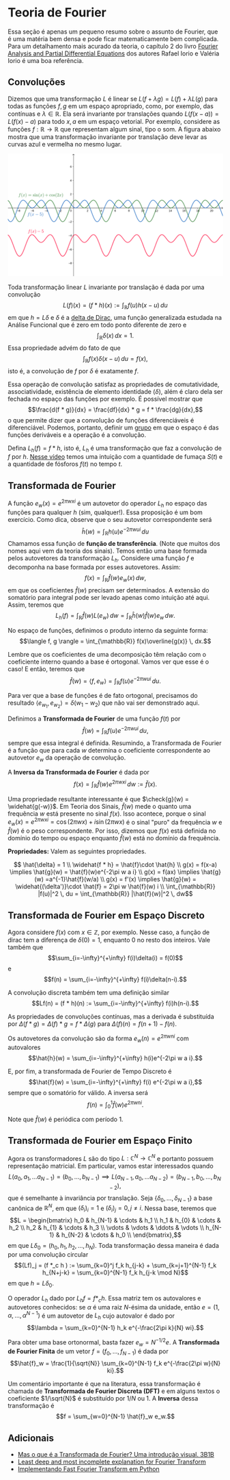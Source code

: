 # Teoria de Fourier

Essa seção é apenas um pequeno resumo sobre o assunto de Fourier, que é uma
matéria bem densa e pode ficar matematicamente bem complicada. Para um
detalhamento mais acurado da teoria, o capítulo 2 do livro [Fourier Analysis and Partial 
Differential Equations](https://www.cambridge.org/core/books/fourier-analysis-and-partial-differential-equations/39312A08B4D4F25F65F39581D229285B)
dos autores Rafael Iorio e Valéria Iorio é uma boa referência. 

## Convoluções 

Dizemos que uma transformação $L$ é linear se $L(f + \lambda g) = L(f) +
\lambda L(g)$ para todas as funções $f,g$ em um espaço apropriado, como, por
exemplo, das contínuas e $\lambda \in \mathbb{R}$. Ela será invariante 
por translações quando $L(f(x-a)) = L(f(x) - a)$ para todo $x,a$ em
um espaço vetorial. Por exemplo, considere as funções $f: \mathbb{R} \to
\mathbb{R}$ que representam algum sinal, tipo o som. A figura abaixo 
mostra que uma transformação invariante por translação deve levar as 
curvas azul e vermelha no mesmo lugar.

![](fig1.png)

Toda transformação linear $L$ invariante por translação 
é dada por uma convolução 
$$L(f)(x) = (f * h)(x) := \int_{\mathbb{R}} f(u) h(x-u) \, du$$
em que $h = L\delta$ e $\delta$ é a [delta de Dirac](https://en.wikipedia.org/wiki/Dirac_delta_function), uma função 
generalizada estudada na Análise Funcional que é zero em todo
ponto diferente de zero e 
$$\int_{\mathbb{R}} \delta(x) \, dx = 1.$$ 
Essa propriedade advém do fato de que 
$$\int_{\mathbb{R}} f(x) \delta(x-u) \, du = f(x),$$
isto é, a convolução de $f$ por $\delta$ é exatamente $f$. 

Essa operação de convolução satisfaz as propriedades de 
comutatividade, associatividade, existência de elemento
identidade ($\delta$), além é claro dela ser fechada 
no espaço das funções por exemplo. É possível mostrar que
$$\frac{d(f * g)}{dx} = \frac{df}{dx} * g = f * \frac{dg}{dx},$$
o que permite dizer que a convolução de funções diferenciáveis 
é diferenciável. Podemos, portanto, definir um [grupo](https://en.wikipedia.org/wiki/Group_(mathematics)) em que
o espaço é das funções deriváveis e a operação é a convolução. 

Defina $L_h(f) = f * h$, isto é, $L_h$ é uma transformação
que faz a convolução de $f$ por $h$. [Nesse vídeo](https://www.youtube.com/watch?v=QmcoPYUfbJ8) 
temos uma intuição com a quantidade de fumaça $S(t)$ e 
a quantidade de fósforos $f(t)$ no tempo $t$. 

## Transformada de Fourier 

A função $e_w(x) = e^{2\pi w x i}$ é um autovetor do operador 
$L_h$ no espaço das funções para qualquer $h$ (sim, qualquer!).
Essa proposição é um bom exercício. Como dica, observe que o seu 
autovetor correspondente será 
$$\hat{h}(w) = \int_{\mathbb{R}} h(u) e^{-2\pi w u i} \, du$$
Chamamos essa função de **função de transferência**. (Note que 
muitos dos nomes aqui vem da teoria dos sinais). Temos então 
uma base formada pelos autovetores da transformação $L_h$. 
Considere uma função $f$ e decomponha na base formada por esses
autovetores. Assim:
$$f(x) = \int_{\mathbb{R}} \hat{f}(w)e_w(x) \, dw,$$
em que os coeficientes $\hat{f}(w)$ precisam ser determinados. A
extensão do somatório para integral pode ser levado apenas como intuição
até aqui. Assim, teremos que 
$$L_h(f) = \int_{\mathbb{R}} \hat{f}(w)L(e_w) \, dw = \int_{\mathbb{R}}
\hat{h}(w)\hat{f}(w)e_w \, dw.$$

No espaço de funções, definimos o produto interno da seguinte forma: 
$$\langle f, g \rangle = \int_{\mathbb{R}} f(x)\overline{g(x)} \, dx.$$ 

Lembre que os coeficientes de uma decomposição têm relação com o coeficiente
interno quando a base é ortogonal. Vamos ver que esse é o caso! E então,
teremos que 
$$\hat{f}(w) = \langle f, e_w \rangle = \int_{\mathbb{R}} f(u)e^{-2\pi w u i}
\, du.$$

Para ver que a base de funções é de fato ortogonal, precisamos do resultado
$\langle e_{w_1}, e_{w_2} \rangle = \delta(w_1 - w_2)$ que não vai ser
demonstrado aqui. 

Definimos a **Transformada de Fourier** de uma função $f(t)$ por 
$$\hat{f}(w) = \int_{\mathbb{R}} f(u)e^{-2\pi w u i} \, du, $$
sempre que essa integral é definida. Resumindo, a Transformada de Fourier é a
função que para cada $w$ determina o coeficiente correspondente ao autovetor
$e_w$ da operação de convolução. 

A **Inversa da Transformada de Fourier** é dada por 
$$f(x) = \int_{\mathbb{R}} \hat{f}(w) e^{2\pi w x i} \, dw :=
\check{f}(x).$$

Uma propriedade resultante interessante é que $\check{g}(w) =
\widehat{g(-w)}$. Em Teoria dos Sinais, $\hat{f}(w)$ mede o quanto uma frequência 
$w$ está presente no sinal $f(x)$. Isso acontece, porque o sinal $e_w(x) =
e^{2\pi w x i} = \cos(2\pi w x) + i\sin(2\pi w x)$ é o sinal "puro" da
frequência $w$ e $\hat{f}(w)$ é o peso correspondente.  Por isso, dizemos que
$f(x)$ está definida no domínio do tempo ou espaço enquanto $\hat{f}(w)$ está
no domínio da frequência. 

**Propriedades:** Valem as seguintes propriedades.

$$ \hat{\delta} = 1 \\ \widehat{f * h} = \hat{f}\cdot \hat{h} \\ 
g(x) = f(x-a) \implies \hat{g}(w) = \hat{f}(w)e^{-2\pi w a i}
\\
g(x) = f(ax) \implies \hat{g}(w) =a^{-1}\hat{f}(w/a) \\
g(x) = f'(x) \implies \hat{g}(w) = \widehat{(\delta')}\cdot \hat{f} = 2\pi w
\hat{f}(w) i \\
\int_{\mathbb{R}} |f(u)|^2 \, du = \int_{\mathbb{R}} |\hat{f}(w)|^2 \, dw$$

## Transformada de Fourier em Espaço Discreto 

Agora considere $f(x)$ com $x \in \mathbb{Z}$, por exemplo. Nesse caso, a
função de dirac tem a diferença de $\delta(0) = 1$, enquanto $0$ no resto 
dos inteiros. Vale também que 
$$\sum_{i=-\infty}^{+\infty} f(i)\delta(i) = f(0)$$
e
$$f(n) = \sum_{i=-\infty}^{+\infty} f(i)\delta(n-i).$$

A convolução discreta também tem uma definição similar 
$$Lf(n) = (f * h)(n) := \sum_{i=-\infty}^{+\infty} f(i)h(n-i).$$

As propriedades de convoluções contínuas, mas a derivada é 
substituída por $\Delta(f * g) = \Delta(f) * g = f * \Delta(g)$ para
$\Delta(f)(n) = f(n+1) - f(n)$. 

Os autovetores da convolução são da forma $e_w(n) = e^{2\pi w n i}$ com
autovalores 
$$\hat{h}(w) = \sum_{i=-\infty}^{+\infty} h(i)e^{-2\pi w a i}.$$

E, por fim, a transformada de Fourier de Tempo Discreto é 
$$\hat{f}(w) =  \sum_{i=-\infty}^{+\infty} f(i) e^{-2\pi w a i},$$
sempre que o somatório for válido. A inversa será
$$f(n) = \int_0^1 \hat{f}(w) e^{2\pi w n i}.$$

Note que $\hat{f}(w)$ é periódica com período 1. 

## Transformada de Fourier em Espaço Finito 

Agora os transformadores $L$ são do tipo $L:\mathbb{C}^N \to \mathbb{C}^N$ e
portanto possuem representação matricial. Em particular, vamos estar
interessados quando 
$$L(a_0, a_1, \dots a_{N-1}) = (b_0, \dots, b_{N-1}) \implies L(a_{N-1}, a_0,
\dots a_{N-2}) = (b_{N-1}, b_0, \dots, b_{N-2}),$$
que é semelhante à invariância por translação. Seja $\{\delta_0, \dots,
\delta_{N-1}\}$ a base canônica de $\mathbb{R}^N$, em que $(\delta_i)_i = 1$ e
$(\delta_i)_j = 0, j \neq i$. Nessa base, teremos que 
$$L = \begin{bmatrix} h_0 & h_{N-1} & \cdots & h_1 \\ 
 h_1 & h_{0} & \cdots & h_2 \\
 h_2 & h_{1} & \cdots & h_3 \\
 \vdots & \vdots & \ddots & \vdots \\
 h_{N-1} & h_{N-2} & \cdots & h_0 \\
\end{bmatrix},$$
em que $L\delta_0 = (h_0, h_1, h_2, \dots, h_N)$. Toda transformação dessa
maneira é dada por uma convolução circular
$$(Lf)_j = (f *_c h ) := \sum_{k=0}^j f_k h_{j-k} + \sum_{k=j+1}^{N-1} f_k
h_{N+j-k} = \sum_{k=0}^{N-1} f_k h_{j-k \mod N}$$
em que $h = L\delta_0$. 

O operador $L_h$ dado por $L_h f = f *_c h$. Essa matriz tem os autovalores e
autovetores conhecidos: se $\alpha$ é uma raiz $N$-ésima da unidade, então 
$e = (1, \alpha, \dots, \alpha^{N-1})$ é um autovetor de $L_h$ cujo autovalor
é dado por 
$$\lambda = \sum_{k=0}^{N-1} h_k e^{-\frac{2\pi k}{N} wi}.$$

Para obter uma base ortonormal, basta fazer $e_w = N^{-1/2}e$. A
**Transformada de Fourier Finita** de um vetor $f = (f_0, \dots, f_{N-1})$ é
dada por 
$$\hat{f}_w = \frac{1}{\sqrt{N}} \sum_{k=0}^{N-1} f_k e^{-\frac{2\pi w}{N}
ki}.$$ 

Um comentário importante é que na literatura, essa transformação é chamada de 
**Transformada de Fourier Discreta (DFT)** e em alguns textos o coeficiente
$1/\sqrt{N}$ é substituído por $1/N$ ou $1$. A **Inversa** dessa transformação
é 
$$f = \sum_{w=0}^{N-1} \hat{f}_w e_w.$$

## Adicionais 

- [Mas o que é a Transformada de Fourier? Uma introdução visual. 3B1B](https://www.youtube.com/watch?v=spUNpyF58BY)
- [Least deep and most incomplete explanation for Fourier Transform](http://dmorris.net/projects/tutorials/fourier_tutorial.pdf)
- [Implementando Fast Fourier Transform em Python](https://towardsdatascience.com/fast-fourier-transform-937926e591cb)